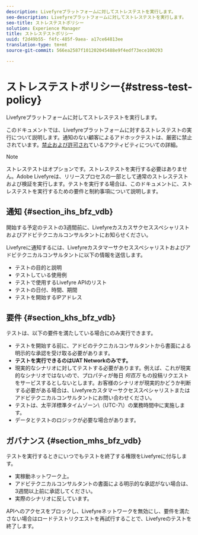 ```yaml
---
description: Livefyreプラットフォームに対してストレステストを実行します。
seo-description: Livefyreプラットフォームに対してストレステストを実行します。
seo-title: ストレステストポリシー
solution: Experience Manager
title: ストレステストポリシー
uuid: f2d49b55- f4fc-485f-9aea- a17ce64813ee
translation-type: tm+mt
source-git-commit: 566ea2587f101202045488e9f4edf73ece100293

---
```



# ストレステストポリシー{#stress-test-policy}

Livefyreプラットフォームに対してストレステストを実行します。

このドキュメントでは、Livefyreプラットフォームに対するストレステストの実行について説明します。通知のない顧客によるアドホックテストは、厳密に禁止されています。[禁止および許可され](#c_stress_test_policy/section_mhs_bfz_vdb)ているアクティビティについての詳細。

>[!NOTE]
>
>ストレステストはオプションです。ストレステストを実行する必要はありません。Adobe Livefyreは、リリースプロセスの一部として通常のストレステストおよび検証を実行します。テストを実行する場合は、このドキュメントに、ストレステストを実行するための要件と制約事項について説明します。

## 通知 {#section_ihs_bfz_vdb}

開始する予定のテストの3週間前に、Livefyreカスカスサクセススペシャリストおよびアドビテクニカルコンサルタントにお知らせください。

Livefyreに通知するには、Livefyreカスタマーサクセススペシャリストおよびアドビテクニカルコンサルタントに以下の情報を送信します。

* テストの目的と説明
* テストしている使用例
* テストで使用するLivefyre APIのリスト
* テストの日付、時間、期間
* テストを開始するIPアドレス

## 要件 {#section_khs_bfz_vdb}

テストは、以下の要件を満たしている場合にのみ実行できます。

* テストを開始する前に、アドビのテクニカルコンサルタントから書面による明示的な承認を受け取る必要があります。
* **テストを実行できるのはUAT Networkのみです。**
* 現実的なシナリオに対してテストする必要があります。例えば、これが現実的なシナリオではないので、プロパティが毎日 *何百万* もの投稿リクエストをサービスするとしないとします。お客様のシナリオが現実的かどうか判断する必要がある場合は、Livefyreカスタマーサクセススペシャリストまたはアドビテクニカルコンサルタントにお問い合わせください。
* テストは、太平洋標準タイムゾーン\（UTC-7\）の業務時間中に実施します。
* データとテストのロジックが必要な場合があります。

## ガバナンス {#section_mhs_bfz_vdb}

テストを実行するときにいつでもテストを終了する権限をLivefyreに付与します。

* 実稼動ネットワーク上。
* アドビテクニカルコンサルタントの書面による明示的な承認がない場合は、3週間以上前に承認してください。
* 実際のシナリオに反しています。

APIへのアクセスをブロックし、Livefyreネットワークを無効にし、要件を満たさない場合はロードテストリクエストを再試行することで、Livefyreのテストを終了します。
